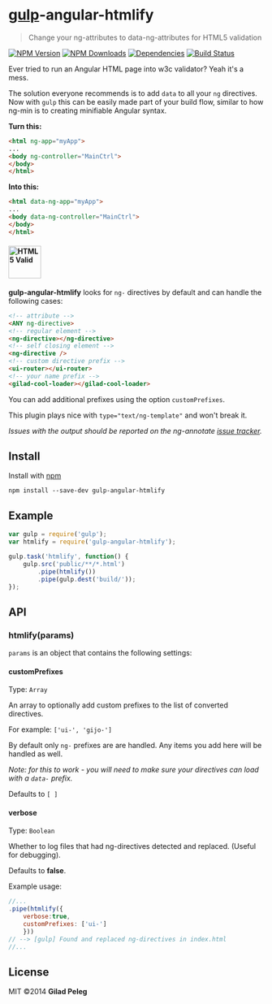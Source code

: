 # [gulp](https://github.com/wearefractal/gulp)-angular-htmlify

> Change your ng-attributes to data-ng-attributes for HTML5 validation

[![NPM Version](http://img.shields.io/npm/v/gulp-angular-htmlify.svg?style=flat)](https://npmjs.org/package/gulp-angular-htmlify)
[![NPM Downloads](http://img.shields.io/npm/dm/gulp-angular-htmlify.svg?style=flat)](https://npmjs.org/package/gulp-angular-htmlify)
[![Dependencies](http://img.shields.io/gemnasium/pgilad/gulp-angular-htmlify.svg?style=flat)](https://gemnasium.com/pgilad/gulp-angular-htmlify)
[![Build Status](http://img.shields.io/travis/pgilad/gulp-angular-htmlify.svg?style=flat)](https://travis-ci.org/pgilad/gulp-angular-htmlify)

Ever tried to run an Angular HTML page into w3c validator? Yeah it's a mess.

The solution everyone recommends is to add `data` to all your `ng` directives.
Now with `gulp` this can be easily made part of your build flow, similar to how
ng-min is to creating minifiable Angular syntax.

**Turn this:**
```html
<html ng-app="myApp">
...
<body ng-controller="MainCtrl">
</body>
</html>
```

**Into this:**
```html
<html data-ng-app="myApp">
...
<body data-ng-controller="MainCtrl">
</body>
</html>
```
#### <img src="http://www.w3.org/html/logo/downloads/HTML5_Logo_256.png" alt="HTML5 Valid" width="64" height="64"/>

**gulp-angular-htmlify** looks for `ng-` directives by default and can handle the following cases:
```html
<!-- attribute -->
<ANY ng-directive>
<!-- regular element -->
<ng-directive></ng-directive>
<!-- self closing element -->
<ng-directive />
<!-- custom directive prefix -->
<ui-router></ui-router>
<!-- your name prefix -->
<gilad-cool-loader></gilad-cool-loader>
```

You can add additional prefixes using the option `customPrefixes`.

This plugin plays nice with `type="text/ng-template"` and won't break it.

*Issues with the output should be reported on the ng-annotate [issue tracker](https://github.com/pgilad/angular-html5/issues).*

## Install

Install with [npm](https://npmjs.org/package/gulp-angular-htmlify)

```
npm install --save-dev gulp-angular-htmlify
```

## Example

```js
var gulp = require('gulp');
var htmlify = require('gulp-angular-htmlify');

gulp.task('htmlify', function() {
    gulp.src('public/**/*.html')
        .pipe(htmlify())
        .pipe(gulp.dest('build/'));
});
```

## API

### htmlify(params)

`params` is an object that contains the following settings:

#### customPrefixes

Type: `Array`

An array to optionally add custom prefixes to the list of converted directives.

For example: `['ui-', 'gijo-']`

By default only `ng-` prefixes are are handled. Any items you add here will be handled as well.

*Note: for this to work - you will need to make sure your directives can load with a `data-` prefix.*

Defaults to `[ ]`

#### verbose

Type: `Boolean`

Whether to log files that had ng-directives detected and replaced. (Useful for debugging).

Defaults to **false**.

Example usage:
```js
//...
.pipe(htmlify({
    verbose:true,
    customPrefixes: ['ui-']
    }))
// --> [gulp] Found and replaced ng-directives in index.html
//...
```

## License

MIT ©2014 **Gilad Peleg**
